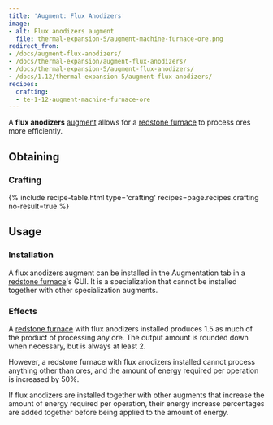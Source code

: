 ```yaml
---
title: 'Augment: Flux Anodizers'
image:
- alt: Flux anodizers augment
  file: thermal-expansion-5/augment-machine-furnace-ore.png
redirect_from:
- /docs/augment-flux-anodizers/
- /docs/thermal-expansion/augment-flux-anodizers/
- /docs/thermal-expansion-5/augment-flux-anodizers/
- /docs/1.12/thermal-expansion-5/augment-flux-anodizers/
recipes:
  crafting:
  - te-1-12-augment-machine-furnace-ore
---
```


A **flux anodizers** [augment](/docs/1.12/thermal-expansion/augments/) allows for a [redstone
furnace](/docs/1.12/thermal-expansion/redstone-furnace/) to process ores more efficiently.


Obtaining
---------

### Crafting
{% include recipe-table.html type='crafting' recipes=page.recipes.crafting no-result=true %}


Usage
-----

### Installation
A flux anodizers augment can be installed in the Augmentation tab in a [redstone
furnace](/docs/1.12/thermal-expansion/redstone-furnace/)'s GUI. It is a specialization that cannot be
installed together with other specialization augments.

### Effects
A [redstone furnace](/docs/1.12/thermal-expansion/redstone-furnace/) with flux anodizers installed
produces 1.5 as much of the product of processing any ore. The output amount is
rounded down when necessary, but is always at least 2.

However, a redstone furnace with flux anodizers installed cannot process
anything other than ores, and the amount of energy required per operation is
increased by 50%.

If flux anodizers are installed together with other augments that increase the
amount of energy required per operation, their energy increase percentages are
added together before being applied to the amount of energy.
